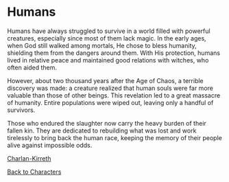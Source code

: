 # Humans

Humans have always struggled to survive in a world filled with powerful creatures, especially since most of them lack magic. In the early ages, when God still walked among mortals, He chose to bless humanity, shielding them from the dangers around them. With His protection, humans lived in relative peace and maintained good relations with witches, who often aided them.

However, about two thousand years after the Age of Chaos, a terrible discovery was made: a creature realized that human souls were far more valuable than those of other beings. This revelation led to a great massacre of humanity. Entire populations were wiped out, leaving only a handful of survivors.

Those who endured the slaughter now carry the heavy burden of their fallen kin. They are dedicated to rebuilding what was lost and work tirelessly to bring back the human race, keeping the memory of their people alive against impossible odds.

[Charlan-Kirreth](Humans/Kirreth.md)

[Back to Characters](characters.md)
